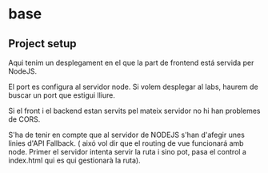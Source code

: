 # base

## Project setup

Aqui tenim un desplegament en el que la part de frontend está servida per NodeJS. 

El port es configura al servidor node. Si volem desplegar al labs, haurem de buscar un port 
que estigui lliure. 

Si el front i el backend estan servits pel mateix servidor no hi han problemes de CORS.

S'ha de tenir en compte que al servidor de NODEJS s'han d'afegir unes linies d'API Fallback. 
( aixó vol dir que el routing de vue funcionará amb node. Primer el servidor intenta servir la ruta i sino pot, pasa el control a index.html qui es qui gestionarà la ruta).
